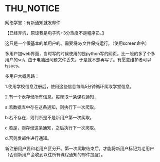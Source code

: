 # THU_NOTICE
网络学堂：有新通知就发邮件

【已经弃坑，原谅我是电子狗+3分热度不是程序员。】

这只是一个很基本的单用户的。需要将py文件保持运行。（使用screen命令）

多用户加web界面，当时写的时候使用的是python写的网页。比一般的多了个多用户的sql。由于电脑出问题文件丢失，于是就不想再写了。有愿意维护者可以issues。

多用户大概思路：

1.使用学校信息注册后，使用这些信息每隔5分钟循环爬取学堂信息。

2.有一个表存储所有信息。每爬取一条课程通知，

a.若数据库中存在这条通知，则执行下一次爬取。

b.若不存在，则判断是不是新用户第一次爬取。

c.若是，则存储这条通知，之后执行下一次爬取。

d.否则发邮件进行通知。
 
新注册用户要和老用户区分开。第一次爬取结束后，才能将新用户标记为老用户（否则新用户会收到以往所有课程通知的邮件提醒）。
